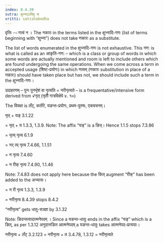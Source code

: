 ```yaml
---
index: 8.4.39
sutra: क्षुभ्नाऽऽदिषु च
vritti: satishabodha
---
```



वृत्तिः --ः णत्वं न । The नकारः in the terms listed in the क्षुभ्नादि-गणः (list of terms beginning with “क्षुभ्ना”) does not take णकारः as a substitute.


The list of words enumerated in the क्षुभ्नादि-गणः is not exhaustive. This गण: is what is called as an आकृति-गण: – which is a class or group of words in which some words are actually mentioned and room is left to include others which are found undergoing the same operations. When we come across a term in accepted usage (शिष्ट-प्रयोगः) in which णत्वम् (णकारः substitution in place of a नकारः) should have taken place but has not, we should include such a term in the क्षुभ्नादि-गणः।


उदाहरणम् – पुनः पुनर्भृशं वा नृत्यति = नरीनृत्यते – is a frequentative/intensive form derived from √नृत् (नृतीँ गात्रविक्षेपे ४. १०)


The विवक्षा is लँट्, कर्तरि, यङन्त-प्रयोगः, प्रथम-पुरुषः, एकवचनम्।

नृत् + यङ् 3.1.22

= नृत् + य 1.3.3, 1.3.9. Note: The affix “यङ्” is a ङित्। Hence 1.1.5 stops 7.3.86

= नृत्य् नृत्य 6.1.9

= नर् त्य् नृत्य 7.4.66, 1.1.51

= न नृत्य 7.4.60

= न रीक् नृत्य 7.4.90, 1.1.46

Note: 7.4.83 does not apply here because the कित् augment “रीक्” has been added to the अभ्यासः।

= न री नृत्य 1.3.3, 1.3.9

= नरीनृत्य 8.4.39 stops 8.4.2


“नरीनृत्य” gets धातु-सञ्ज्ञा by 3.1.32


Note: ङिदन्तत्वादात्मनेपदम् । Since a यङन्त-धातुः ends in the affix “यङ्” which is a ङित्, as per 1.3.12 अनुदात्तङित आत्मनेपदम् a यङन्त-धातुः takes आत्मनेपद-प्रत्ययाः।

नरीनृत्य + लँट् 3.2.123 = नरीनृत्य + त 3.4.78, 1.3.12 = नरीनृत्यते

